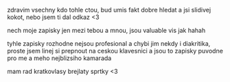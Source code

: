 zdravim vsechny kdo tohle ctou, bud umis fakt dobre hledat a jsi slidivej kokot, nebo jsem ti dal odkaz <3

nech moje zapisky jen mezi tebou a mnou, jsou valuable vis jak hahah

tyhle zapisky rozhodne nejsou profesional a chybi jim nekdy i diakritika, proste jsem linej si prepnout na ceskou klavesnici a jsou to zapisky puvodne pro me a meho nejblizsiho kamarada

mam rad kratkovlasy brejlaty sprtky <3